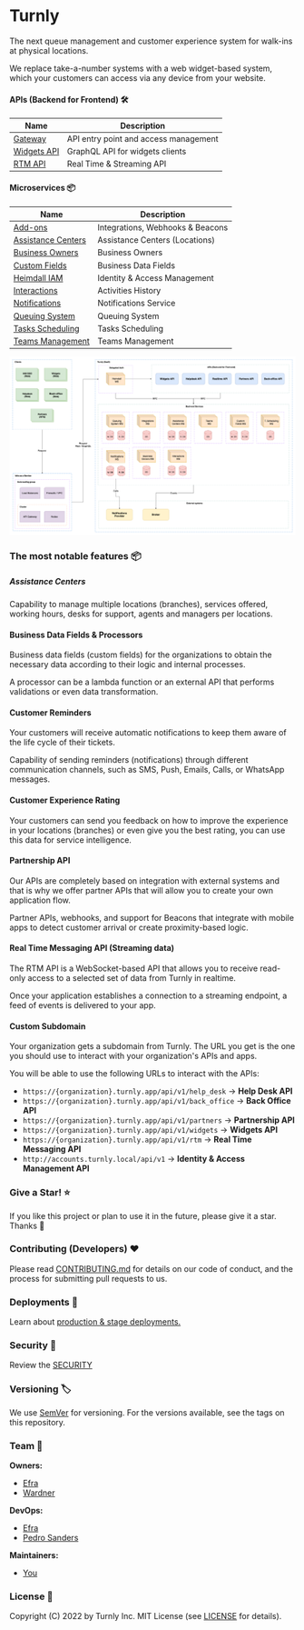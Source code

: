 # Turnly

The next queue management and customer experience system
for walk-ins at physical locations.

We replace take-a-number systems with a web widget-based system,
which your customers can access via any device from your website.

#### APIs (Backend for Frontend) 🛠️

| Name                                                  | Description                                  |
| ----------------------------------------------------- | -------------------------------------------- |
| [Gateway](/apps/gateway)                              | API entry point and access management        |
| [Widgets API](/apps/widgets-api)                      | GraphQL API for widgets clients              |
| [RTM API](/apps/realtime-api)                         | Real Time & Streaming API                    |

#### Microservices 📦

| Name                                            | Description                                  |
| ----------------------------------------------- | -------------------------------------------- |
| [Add-ons](/apps/addons)                         | Integrations, Webhooks & Beacons             |
| [Assistance Centers](/apps/assistance-centers)  | Assistance Centers (Locations)               |
| [Business Owners](/apps/business-owners)        | Business Owners                              |
| [Custom Fields](/apps/custom-fields)            | Business Data Fields                         |
| [Heimdall IAM](/apps/heimdall)                  | Identity & Access Management                 |
| [Interactions](/apps/interactions)              | Activities History                           |
| [Notifications](/apps/notifications)            | Notifications Service                        |
| [Queuing System](/apps/queuing-system)          | Queuing System                               |
| [Tasks Scheduling](/apps/tasks-scheduling)      | Tasks Scheduling                             |
| [Teams Management](/apps/teams)                 | Teams Management                             |

![high-level-architecture](/docs/diagrams/high-level-architecture.png)

### The most notable features 📦

##### Assistance Centers

Capability to manage multiple locations (branches), services offered, working hours,
desks for support, agents and managers per locations.

#### Business Data Fields & Processors

Business data fields (custom fields) for the organizations to obtain the
necessary data according to their logic and internal processes.

A processor can be a lambda function or an external API that performs
validations or even data transformation.

#### Customer Reminders

Your customers will receive automatic notifications to keep
them aware of the life cycle of their tickets.

Capability of sending reminders (notifications) through different communication
channels, such as SMS, Push, Emails, Calls, or WhatsApp messages.

#### Customer Experience Rating

Your customers can send you feedback on how to improve the experience
in your locations (branches) or even give you the best rating, you can
use this data for service intelligence.

#### Partnership API

Our APIs are completely based on integration with external systems and
that is why we offer partner APIs that will allow you to create your own application flow.

Partner APIs, webhooks, and support for Beacons that integrate with mobile apps to detect customer arrival or create proximity-based logic.

#### Real Time Messaging API (Streaming data)

The RTM API is a WebSocket-based API that allows you to receive
read-only access to a selected set of data from Turnly in realtime.

Once your application establishes a connection to a streaming endpoint,
a feed of events is delivered to your app.

#### Custom Subdomain

Your organization gets a subdomain from Turnly.
The URL you get is the one you should use to interact with your organization's APIs and apps.

You will be able to use the following URLs to interact with the APIs:

* `https://{organization}.turnly.app/api/v1/help_desk` → **Help Desk API**
* `https://{organization}.turnly.app/api/v1/back_office` → **Back Office API**
* `https://{organization}.turnly.app/api/v1/partners` → **Partnership API**
* `https://{organization}.turnly.app/api/v1/widgets` → **Widgets API**
* `https://{organization}.turnly.app/api/v1/rtm` → **Real Time Messaging API**
* `http://accounts.turnly.local/api/v1` → **Identity & Access Management API**

### Give a Star! ⭐

If you like this project or plan to use it in the future, please give it a star. Thanks 🙏

### Contributing (Developers) ❤️

Please read [CONTRIBUTING.md](/CONTRIBUTING.md) for details on our code of conduct,
and the process for submitting pull requests to us.

### Deployments 🚀

Learn about [production & stage deployments.](/docs/deployment.md)

### Security 🔐

Review the [SECURITY](/SECURITY.md)

### Versioning 🏷️

We use [SemVer](http://semver.org) for versioning. For the versions available,
see the tags on this repository.

### Team 🎨

**Owners:**

- [Efra](https://github.com/efraa)
- [Wardner](https://github.com/wardner)

**DevOps:**

- [Efra](https://github.com/efraa)
- [Pedro Sanders](https://github.com/psanders)

**Maintainers:**

- [You](https://github.com/settings)

### License 📝

Copyright (C) 2022 by Turnly Inc. MIT License (see [LICENSE](/LICENSE) for details).
